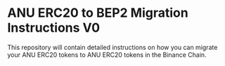 ANU ERC20 to BEP2 Migration Instructions V0
================================================================================

This repository will contain detailed instructions on how you can migrate your
ANU ERC20 tokens to ANU ERC20 tokens in the Binance Chain.
